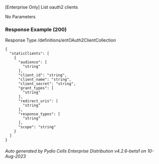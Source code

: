 






 
[Enterprise Only] List oauth2 clients  


No Parameters



### Response Example (200)
Response Type /definitions/entOAuth2ClientCollection

```
{
  "staticClients": [
    {
      "audience": [
        "string"
      ],
      "client_id": "string",
      "client_name": "string",
      "client_secret": "string",
      "grant_types": [
        "string"
      ],
      "redirect_uris": [
        "string"
      ],
      "response_types": [
        "string"
      ],
      "scope": "string"
    }
  ]
}
```




###### Auto generated by Pydio Cells Enterprise Distribution v4.2.6-beta1 on 10-Aug-2023
